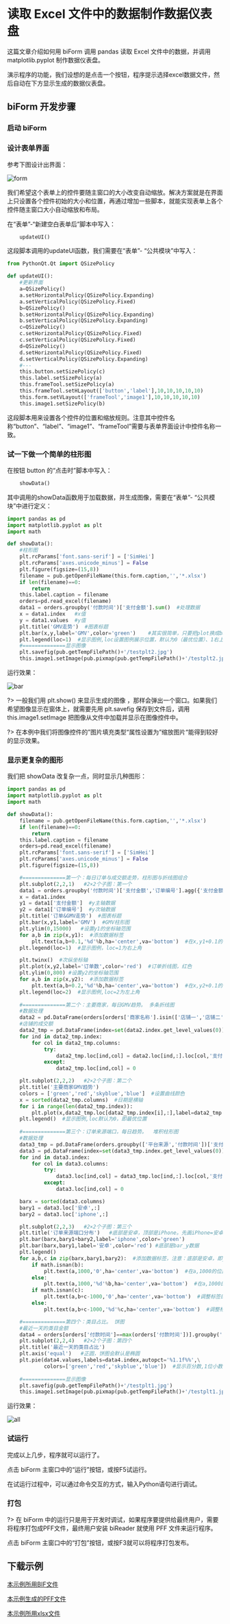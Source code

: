 # 读取 Excel 文件中的数据制作数据仪表盘

这篇文章介绍如何用 biForm 调用 pandas 读取 Excel 文件中的数据，并调用 matplotlib.pyplot 制作数据仪表盘。

演示程序的功能，我们设想的是点击一个按钮，程序提示选择excel数据文件，然后自动在下方显示生成的数据仪表盘。

## biForm 开发步骤

### 启动 biForm

### 设计表单界面

参考下图设计出界面：

![form](2.png)

我们希望这个表单上的控件要随主窗口的大小改变自动缩放。解决方案就是在界面上只设置各个控件初始的大小和位置，再通过增加一些脚本，就能实现表单上各个控件随主窗口大小自动缩放和布局。

在“表单”-“新建空白表单后”脚本中写入：
``` python
	updateUI()
```
这段脚本调用的updateUI函数，我们需要在“表单”- “公共模块”中写入：
``` python
from PythonQt.Qt import QSizePolicy

def updateUI():
	#更新界面
	a=QSizePolicy()
	a.setHorizontalPolicy(QSizePolicy.Expanding)
	a.setVerticalPolicy(QSizePolicy.Fixed)
	b=QSizePolicy()
	b.setHorizontalPolicy(QSizePolicy.Expanding)
	b.setVerticalPolicy(QSizePolicy.Expanding)
	c=QSizePolicy()
	c.setHorizontalPolicy(QSizePolicy.Fixed)
	c.setVerticalPolicy(QSizePolicy.Fixed)
	d=QSizePolicy()
	d.setHorizontalPolicy(QSizePolicy.Fixed)
	d.setVerticalPolicy(QSizePolicy.Expanding)
	#---
	this.button.setSizePolicy(c)
	this.label.setSizePolicy(a)
	this.frameTool.setSizePolicy(a)
	this.frameTool.setHLayout(['button','label'],10,10,10,10,10)
	this.form.setVLayout(['frameTool','image1'],10,10,10,10,10)
	this.image1.setSizePolicy(b)
``` 

这段脚本用来设置各个控件的位置和缩放规则。注意其中控件名称“button”、“label”、“image1”、“frameTool”需要与表单界面设计中控件名称一致。

### 试一下做一个简单的柱形图

在按钮 button 的“点击时”脚本中写入：

``` python
	showData()
```

其中调用的showData函数用于加载数据，并生成图像，需要在“表单”- “公共模块”中进行定义：

``` python
import pandas as pd
import matplotlib.pyplot as plt
import math

def showData():
	#柱形图
	plt.rcParams['font.sans-serif'] = ['SimHei']
	plt.rcParams['axes.unicode_minus'] = False
	plt.figure(figsize=(15,8))	
	filename = pub.getOpenFileName(this.form.caption,'','*.xlsx')
	if len(filename)==0:
		return
	this.label.caption = filename
	orders=pd.read_excel(filename)
	data1 = orders.groupby('付款时间')['支付金额'].sum()  #处理数据
	x = data1.index   #x值
	y = data1.values  #y值
	plt.title('GMV走势')  #图表标题
	plt.bar(x,y,label='GMV',color='green')    #其实很简单，只要把plot换成bar
	plt.legend(loc=1)  #显示图例,loc设置图例展示位置，默认为0（最优位置）、1右上角、2左上角
	#==============显示图像
	plt.savefig(pub.getTempFilePath()+'/testplt2.jpg')
	this.image1.setImage(pub.pixmap(pub.getTempFilePath()+'/testplt2.jpg'))
```

运行效果：

![bar](4.png)

?>  一般我们用 plt.show() 来显示生成的图像 ，那样会弹出一个窗口。如果我们希望图像显示在窗体上，就需要先用 plt.savefig 保存到文件后，调用 this.image1.setImage 把图像从文件中加载并显示在图像控件中。

?> 在本例中我们将图像控件的”图片填充类型“属性设置为”缩放图片“能得到较好的显示效果。

### 显示更复杂的图形

我们把 showData 改复杂一点，同时显示几种图形：

``` python
import pandas as pd
import matplotlib.pyplot as plt
import math

def showData():
	filename = pub.getOpenFileName(this.form.caption,'','*.xlsx')
	if len(filename)==0:
		return
	this.label.caption = filename
	orders=pd.read_excel(filename)
	plt.rcParams['font.sans-serif'] = ['SimHei']
	plt.rcParams['axes.unicode_minus'] = False
	plt.figure(figsize=(15,8))	

	#==============第一个：每日订单与成交额走势，柱形图与折线图组合
	plt.subplot(2,2,1)   #2×2个子图：第一个
	data1 = orders.groupby('付款时间')['支付金额','订单编号'].agg({'支付金额':'sum','订单编号':'count'})  #处理数据
	x = data1.index
	y1 = data1['支付金额']  #y主轴数据
	y2 = data1['订单编号']  #y次轴数据
	plt.title('订单&GMV走势')  #图表标题 
	plt.bar(x,y1,label='GMV')  #GMV柱形图
	plt.ylim(0,15000)   #设置y1的坐标轴范围
	for a,b in zip(x,y1):  #添加数据标签
		plt.text(a,b+0.1,'%d'%b,ha='center',va='bottom')  #在x,y1+0.1的位置上添加GMV数据 ， '%d'%y 即标签数据, ha和va控制标签位置
	plt.legend(loc=1)  #显示图例，loc=1为右上角

	plt.twinx()  #次纵坐标轴
	plt.plot(x,y2,label='订单数',color='red')  #订单折线图，红色
	plt.ylim(0,800) #设置y2的坐标轴范围
	for a,b in zip(x,y2):  #添加数据标签
		plt.text(a,b+0.2,'%d'%b,ha='center',va='bottom')  #在x,y2+0.1的位置上添加订单数据 
	plt.legend(loc=2)  #显示图例,loc=2为左上角
	
	#==============第二个：主要商家，每日GMV趋势。 多条折线图
	#数据处理
	data2 = pd.DataFrame(orders[orders['商家名称'].isin(['店铺一','店铺二','店铺三','店铺四'])].groupby(['商家名称','付款时间'])['支付金额'].sum())  
	#店铺的成交额
	data2_tmp = pd.DataFrame(index=set(data2.index.get_level_values(0)),columns=set(data2.index.get_level_values(1)))
	for ind in data2_tmp.index:
		for col in data2_tmp.columns:			
			try:
				data2_tmp.loc[ind,col] = data2.loc[ind,:].loc[col,'支付金额']
			except:
				data2_tmp.loc[ind,col] = 0

	plt.subplot(2,2,2)   #2×2个子图：第二个
	plt.title('主要商家GMV趋势')
	colors = ['green','red','skyblue','blue']  #设置曲线颜色
	x = sorted(data2_tmp.columns)  #日期是横轴
	for i in range(len(data2_tmp.index)):
		plt.plot(x,data2_tmp.loc[data2_tmp.index[i],:],label=data2_tmp.index[i],color=colors[i])
	plt.legend()  #显示图例,loc默认为0，即最优位置
	
	#==============第三个：订单来源端口，每日趋势。  堆积柱形图
	#数据处理
	data3_tmp = pd.DataFrame(orders.groupby(['平台来源','付款时间'])['支付金额'].sum())
	data3 = pd.DataFrame(index=set(data3_tmp.index.get_level_values(0)),columns=set(data3_tmp.index.get_level_values(1)))
	for ind in data3.index:
		for col in data3.columns:			
			try:
				data3.loc[ind,col] = data3_tmp.loc[ind,:].loc[col,'支付金额']
			except:
				data3.loc[ind,col] = 0

	barx = sorted(data3.columns)
	bary1 = data3.loc['安卓',:]
	bary2 = data3.loc['iphone',:]

	plt.subplot(2,2,3)   #2×2个子图：第三个
	plt.title('订单来源端口分布')   #底部是安卓，顶部是iPhone。先画iPhone=安卓+iPhone，再画安卓
	plt.bar(barx,bary1+bary2,label='iphone',color='green')
	plt.bar(barx,bary1,label='安卓',color='red') #底部是bar_y数据
	plt.legend()  
	for a,b,c in zip(barx,bary1,bary2):  #添加数据标签，注意：底部是安卓，即y1
		if math.isnan(b):
			plt.text(a,1000,'0',ha='center',va='bottom')  #在a,1000的位置上，添加数据标签
		else:
			plt.text(a,1000,'%d'%b,ha='center',va='bottom')  #在a,1000的位置上，添加数据标签
		if math.isnan(c):
			plt.text(a,b+c-1000,'0',ha='center',va='bottom')  #调整标签的位置
		else:
			plt.text(a,b+c-1000,'%d'%c,ha='center',va='bottom')  #调整标签的位置

	#==============第四个：类目占比。 饼图
	#最近一天的类目金额
	data4 = orders[orders['付款时间']==max(orders['付款时间'])].groupby('类目')['支付金额'].sum().sort_values()   
	plt.subplot(2,2,4)   #2×2个子图：第四个
	plt.title('最近一天的类目占比')
	plt.axis('equal')   #正圆，饼图会默认是椭圆
	plt.pie(data4.values,labels=data4.index,autopct='%1.1f%%',\
			colors=['green','red','skyblue','blue'])  #显示百分数,1位小数			
			
	#==============显示图像
	plt.savefig(pub.getTempFilePath()+'/testplt1.jpg')
	this.image1.setImage(pub.pixmap(pub.getTempFilePath()+'/testplt1.jpg'))
```

运行效果：

![all](1.png)

### 试运行

完成以上几步，程序就可以运行了。

点击 biForm 主窗口中的“运行”按钮，或按F5试运行。

在试运行过程中，可以通过命令交互的方式，输入Python语句进行调试。

### 打包

?> 在 biForm 中的运行只是用于开发时调试，如果程序要提供给最终用户，需要将程序打包成PFF文件，最终用户安装 biReader 就使用 PFF 文件来运行程序。

点击 biForm 主窗口中的“打包”按钮，或按F3就可以将程序打包发布。

## 下载示例

[本示例所用BIF文件](https://raw.githubusercontent.com/icevivi/staticpages/master/docs/plotdemo/plotdemo.BIF)

[本示例生成的PFF文件](https://raw.githubusercontent.com/icevivi/staticpages/master/docs/plotdemo/plotdemo.PFF)  

[本示例所用xlsx文件](https://raw.githubusercontent.com/icevivi/staticpages/master/docs/plotdemo/orders.xlsx)    


